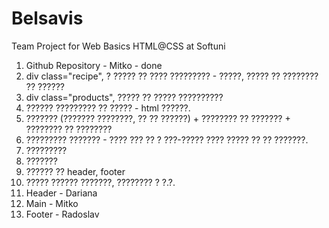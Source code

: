# Belsavis
Team Project for Web Basics HTML@CSS at Softuni


1. Github Repository - Mitko - done
2. div class="recipe", ? ????? ?? ???? ????????? - ?????, ????? ?? ???????? ?? ??????
3. div class="products", ????? ?? ????? ?????????? 
4. ?????? ????????? ?? ????? - html ??????.
5. ??????? (??????? ????????, ?? ?? ??????) + ???????? ?? ??????? + ???????? ?? ????????
6. ????????? ??????? - ???? ??? ?? ? ???-????? ???? ????? ?? ?? ???????.
7. ?????????
8. ???????
9. ?????? ?? header, footer
10. ????? ?????? ???????, ???????? ? ?.?.
11. Header - Dariana
12. Main - Mitko
13. Footer - Radoslav